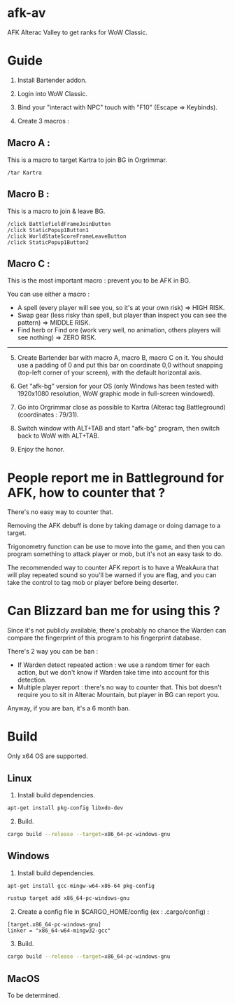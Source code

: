 # afk-av

AFK Alterac Valley to get ranks for WoW Classic.

# Guide

1) Install Bartender addon.

2) Login into WoW Classic.

3) Bind your "interact with NPC" touch with "F10" (Escape => Keybinds).

4) Create 3 macros :

## Macro A :

This is a macro to target Kartra to join BG in Orgrimmar.

```
/tar Kartra
```

## Macro B :

This is a macro to join & leave BG.

```
/click BattlefieldFrameJoinButton
/click StaticPopup1Button1
/click WorldStateScoreFrameLeaveButton
/click StaticPopup1Button2
```

## Macro C :

This is the most important macro : prevent you to be AFK in BG.

You can use either a macro : 

- A spell (every player will see you, so it's at your own risk) => HIGH RISK.
- Swap gear (less risky than spell, but player than inspect you can see the pattern) => MIDDLE RISK.
- Find herb or Find ore (work very well, no animation, others players will see nothing) => ZERO RISK.

-----------------------------

5) Create Bartender bar with macro A, macro B, macro C on it. You should use a padding of 0 and put this bar on coordinate 0,0 without snapping (top-left corner of your screen), with the default horizontal axis.

6) Get "afk-bg" version for your OS (only Windows has been tested with 1920x1080 resolution, WoW graphic mode in full-screen windowed).

7) Go into Orgrimmar close as possible to Kartra (Alterac tag Battleground) (coordinates : 79/31).

8) Switch window with ALT+TAB and start "afk-bg" program, then switch back to WoW with ALT+TAB.

9) Enjoy the honor.

# People report me in Battleground for AFK, how to counter that ?

There's no easy way to counter that.

Removing the AFK debuff is done by taking damage or doing damage to a target.

Trigonometry function can be use to move into the game, and then you can program something to attack player or mob, but it's not an easy task to do.

The recommended way to counter AFK report is to have a WeakAura that will play repeated sound so you'll be warned if you are flag, and you can take the control to tag mob or player before being deserter.

# Can Blizzard ban me for using this ?

Since it's not publicly available, there's probably no chance the Warden can compare the fingerprint of this program to his fingerprint database.

There's 2 way you can be ban :

- If Warden detect repeated action : we use a random timer for each action, but we don't know if Warden take time into account for this detection.
- Multiple player report : there's no way to counter that. This bot doesn't require you to sit in Alterac Mountain, but player in BG can report you.

Anyway, if you are ban, it's a 6 month ban.

# Build

Only x64 OS are supported.

## Linux

1) Install build dependencies.

```sh
apt-get install pkg-config libxdo-dev
```

2) Build.

```sh
cargo build --release --target=x86_64-pc-windows-gnu
```

## Windows

1) Install build dependencies.

```sh
apt-get install gcc-mingw-w64-x86-64 pkg-config

rustup target add x86_64-pc-windows-gnu
```

2) Create a config file in $CARGO_HOME/config (ex : .cargo/config) :

```
[target.x86_64-pc-windows-gnu]
linker = "x86_64-w64-mingw32-gcc"
```

3) Build.

```sh
cargo build --release --target=x86_64-pc-windows-gnu
```

## MacOS

To be determined.
